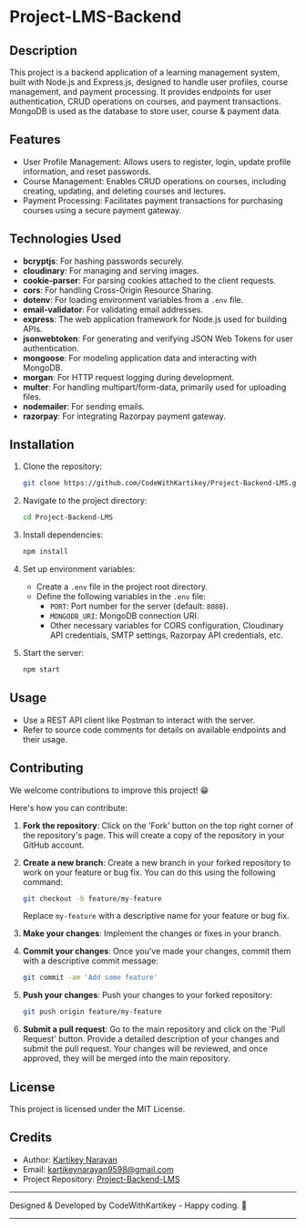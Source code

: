 # Project-LMS-Backend

## Description

This project is a backend application of a learning management system, built with Node.js and Express.js, designed to handle user profiles, course management, and payment processing. It provides endpoints for user authentication, CRUD operations on courses, and payment transactions. MongoDB is used as the database to store user, course & payment data.

## Features

- User Profile Management: Allows users to register, login, update profile information, and reset passwords.
- Course Management: Enables CRUD operations on courses, including creating, updating, and deleting courses and lectures.
- Payment Processing: Facilitates payment transactions for purchasing courses using a secure payment gateway.

## Technologies Used

- **bcryptjs**: For hashing passwords securely.
- **cloudinary**: For managing and serving images.
- **cookie-parser**: For parsing cookies attached to the client requests.
- **cors**: For handling Cross-Origin Resource Sharing.
- **dotenv**: For loading environment variables from a `.env` file.
- **email-validator**: For validating email addresses.
- **express**: The web application framework for Node.js used for building APIs.
- **jsonwebtoken**: For generating and verifying JSON Web Tokens for user authentication.
- **mongoose**: For modeling application data and interacting with MongoDB.
- **morgan**: For HTTP request logging during development.
- **multer**: For handling multipart/form-data, primarily used for uploading files.
- **nodemailer**: For sending emails.
- **razorpay**: For integrating Razorpay payment gateway.

## Installation

1. Clone the repository:

   ```bash
   git clone https://github.com/CodeWithKartikey/Project-Backend-LMS.git
   ```

2. Navigate to the project directory:

   ```bash
   cd Project-Backend-LMS
   ```

3. Install dependencies:

   ```bash
   npm install
   ```

4. Set up environment variables:

   - Create a `.env` file in the project root directory.
   - Define the following variables in the `.env` file:
     - `PORT`: Port number for the server (default: `8080`).
     - `MONGODB_URI`: MongoDB connection URI.
     - Other necessary variables for CORS configuration, Cloudinary API credentials, SMTP settings, Razorpay API credentials, etc.

5. Start the server:

   ```bash
   npm start
   ```

## Usage

- Use a REST API client like Postman to interact with the server.
- Refer to source code comments for details on available endpoints and their usage.

## Contributing

We welcome contributions to improve this project! 😁

Here's how you can contribute:

1. **Fork the repository**: Click on the 'Fork' button on the top right corner of the repository's page. This will create a copy of the repository in your GitHub account.

2. **Create a new branch**: Create a new branch in your forked repository to work on your feature or bug fix. You can do this using the following command:

   ```bash
   git checkout -b feature/my-feature
   ```

   Replace `my-feature` with a descriptive name for your feature or bug fix.

3. **Make your changes**: Implement the changes or fixes in your branch.

4. **Commit your changes**: Once you've made your changes, commit them with a descriptive commit message:

   ```bash
   git commit -am 'Add some feature'
   ```

5. **Push your changes**: Push your changes to your forked repository:

   ```bash
   git push origin feature/my-feature
   ```

6. **Submit a pull request**: Go to the main repository and click on the 'Pull Request' button. Provide a detailed description of your changes and submit the pull request. Your changes will be reviewed, and once approved, they will be merged into the main repository.

## License

This project is licensed under the MIT License.

## Credits

- Author: [Kartikey Narayan](https://github.com/CodeWithKartikey)
- Email: kartikeynarayan9598@gmail.com
- Project Repository: [Project-Backend-LMS](https://github.com/CodeWithKartikey/Project-Backend-LMS.git)

---

Designed & Developed by CodeWithKartikey - Happy coding. 🚀

---